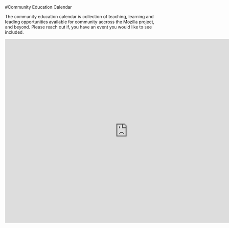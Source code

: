 #Community Education Calendar

The community education calendar is collection of teaching, learning and leading opportunities available for community accross the Mozilla project, and beyond.  Please reach out if, you have an event you would like to see included.


<iframe src="https://www.google.com/calendar/embed?src=mozilla.com_dhkluo4s24tjuo9qctljrboho8%40group.calendar.google.com&ctz=America/Vancouver" style="border: 0" width="800" height="600" frameborder="0" scrolling="no"></iframe>